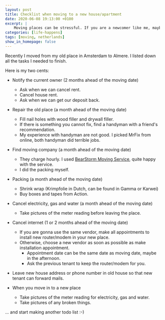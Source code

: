 ```yaml
---
layout: post
title: Checklist when moving to a new house/apartment
date: 2020-06-08 19:13:00 +0100
excerpt: |
    Moving places can be stressful. If you are a newcomer like me, maybe God help you!
categories: [life-happens]
tags: [moving, netherlands]
show_in_homepage: false
---
```


Recently I moved from my old place in Amsterdam to Almere. I listed down all the tasks I needed to finish.

Here is my two cents:

- Notify the current owner (2 months ahead of the moving date)
  - Ask when we can cancel rent.
  - Cancel house rent.
  - Ask when we can get our deposit back.
  
- Repair the old place (a month ahead of the moving date)
  - Fill nail holes with wood filler and drywall filler.
  - If there is something you cannot fix, find a handyman with a friend's recommendation.
  - My experience with handyman are not good. I picked MrFix from online, both handyman did terrible jobs.

- Find moving company (a month ahead of the moving date)
  - They charge hourly. I used [BearStorm Moving Service](https://www.facebook.com/bearstormmovingservice), quite happy with the service.
  - I did the packing myself.

- Packing (a month ahead of the moving date)
  - Shrink wrap (Krimpfolie in Dutch, can be found in Gamma or Karwei)
  - Buy boxes and tapes from Action.

- Cancel electricity, gas and water (a month ahead of the moving date)
  - Take pictures of the meter reading before leaving the place.
  
- Cancel internet (1 or 2 months ahead of the moving date)
  - If you are gonna use the same vendor, make all appointments to install new router/modem in your new place.
  - Otherwise, choose a new vendor as soon as possible as make installation appointment.
    - Appointment date can be the same date as moving date, maybe in the afternoon.
    - Ask the previous tenant to keep the router/modem for you.

- Leave new house address or phone number in old house so that new tenant can forward mails.

- When you move in to a new place
  - Take pictures of the meter reading for electricity, gas and water.
  - Take pictures of any broken things.

... and start making another todo list :-)
  
  